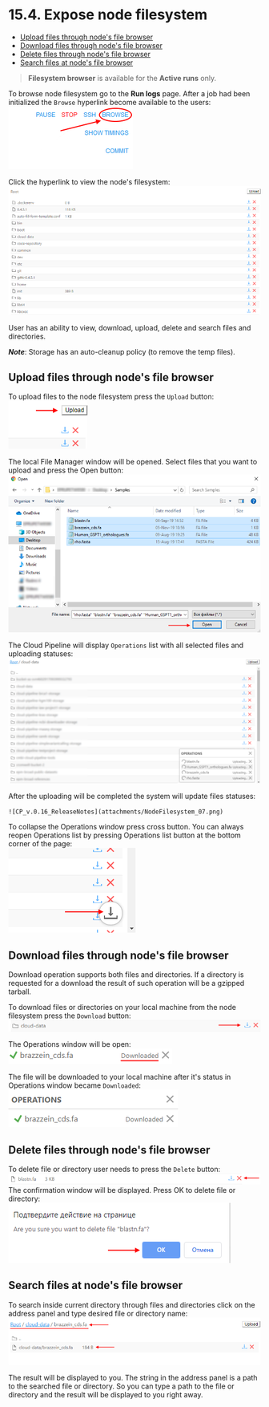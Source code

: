 # 15.4. Expose node filesystem

- [Upload files through node's file browser](#upload-files-through-nodes-file-browser)
- [Download files through node's file browser](#Download-files-through-node's-file-browser)
- [Delete files through node's file browser](#Delete-files-through-node's-file-browser)
- [Search files at node's file browser](#Search-files-at-node's-file-browser)


> **Filesystem browser** is available for the **Active runs** only.  

To browse node filesystem go to the **Run logs** page. After a job had been initialized the `Browse` hyperlink become available to the users:  
    ![CP_v.0.16_ReleaseNotes](attachments/NodeFilesystem_02.png)

Click the hyperlink to view the node's filesystem:  
    ![CP_v.0.16_ReleaseNotes](attachments/NodeFilesystem_03.png)

User has an ability to view, download, upload, delete and search files and directories.

**_Note_**: Storage has an auto-cleanup policy (to remove the temp files).

## Upload files through node's file browser

To upload files to the node filesystem press the `Upload` button:   
    ![CP_v.0.16_ReleaseNotes](attachments/NodeFilesystem_04.png)

The local File Manager window will be opened. Select files that you want to upload and press the Open button:
    ![CP_v.0.16_ReleaseNotes](attachments/NodeFilesystem_05.png)

The Cloud Pipeline will display `Operations` list with all selected files and uploading statuses:
    ![CP_v.0.16_ReleaseNotes](attachments/NodeFilesystem_06.png)

After the uploading will be completed the system will update files statuses:   
                  
    ![CP_v.0.16_ReleaseNotes](attachments/NodeFilesystem_07.png)

To collapse the Operations window press cross button.
You can always reopen Operations list by pressing Operations list button at the bottom corner of the page:   
    ![CP_v.0.16_ReleaseNotes](attachments/NodeFilesystem_08.png)

## Download files through node's file browser

Download operation supports both files and directories. If a directory is requested for a download the result of such operation will be a gzipped tarball.

To download files or directories on your local machine from the node filesystem press the `Download` button:   
    ![CP_v.0.16_ReleaseNotes](attachments/NodeFilesystem_09.png)

The Operations window will be open:  
    ![CP_v.0.16_ReleaseNotes](attachments/NodeFilesystem_10.png)

The file will be downloaded to your local machine after it's status in Operations window became `Downloaded`:   
    ![CP_v.0.16_ReleaseNotes](attachments/NodeFilesystem_11.png)

## Delete files through node's file browser

To delete file or directory user needs to press the `Delete` button:
    ![CP_v.0.16_ReleaseNotes](attachments/NodeFilesystem_12.png)
The confirmation window will be displayed. Press OK to delete file or directory:                       
    ![CP_v.0.16_ReleaseNotes](attachments/NodeFilesystem_13.png)


## Search files at node's file browser

To search inside current directory through files and directories click on the address panel and type desired file or directory name:
    ![CP_v.0.16_ReleaseNotes](attachments/NodeFilesystem_14.png)
    
The result will be displayed to you. The string in the address panel is a path to the searched file or directory. So you can type a path to the file or directory and the result will be displayed to you right away.
